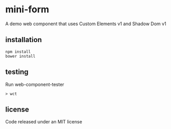 # mini-form
A demo web component that uses Custom Elements v1 and Shadow Dom v1

## installation
```
npm install
bower install
```

## testing
Run web-component-tester
```
> wct
```

## license

Code released under an MIT license
